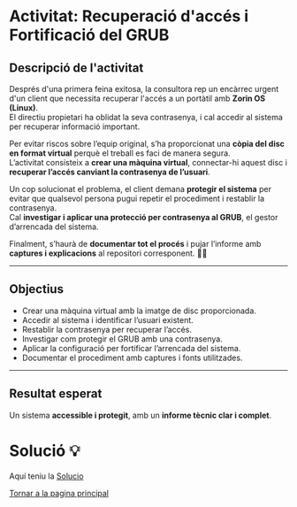 #  Activitat: Recuperació d'accés i Fortificació del GRUB

##  Descripció de l'activitat

Després d'una primera feina exitosa, la consultora rep un encàrrec urgent d'un client que necessita recuperar l'accés a un portàtil amb **Zorin OS (Linux)**.   
El directiu propietari ha oblidat la seva contrasenya, i cal accedir al sistema per recuperar informació important. 

Per evitar riscos sobre l’equip original, s’ha proporcionat una **còpia del disc en format virtual**  perquè el treball es faci de manera segura.  
L’activitat consisteix a **crear una màquina virtual**, connectar-hi aquest disc i **recuperar l’accés canviant la contrasenya de l’usuari**. 

Un cop solucionat el problema, el client demana **protegir el sistema** per evitar que qualsevol persona pugui repetir el procediment i restablir la contrasenya.  
Cal **investigar i aplicar una protecció per contrasenya al GRUB**, el gestor d’arrencada del sistema. 

Finalment, s’haurà de **documentar tot el procés** i pujar l’informe amb **captures i explicacions** al repositori corresponent. 📸📄

---

##  Objectius

- Crear una màquina virtual amb la imatge de disc proporcionada.  
- Accedir al sistema i identificar l’usuari existent.  
- Restablir la contrasenya per recuperar l’accés.  
- Investigar com protegir el GRUB amb una contrasenya.
- Aplicar la configuració per fortificar l’arrencada del sistema.  
- Documentar el procediment amb captures i fonts utilitzades.

---

##  Resultat esperat

Un sistema **accessible i protegit**, amb un **informe tècnic clar i complet**.

# Solució 💡
Aquí teniu la [Solucio](solucio.md)

[Tornar a la pagina principal](../README.md)
